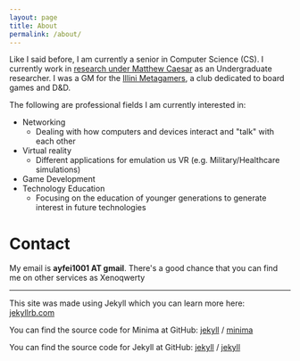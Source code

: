 ```yaml
---
layout: page
title: About
permalink: /about/
---
```


Like I said before, I am currently a senior in Computer Science (CS). I currently work in [research under Matthew Caesar](/research/) as an Undergraduate researcher. I was a GM for the [Illini Metagamers](https://illini-rp.net/), a club dedicated to board games and D&D.

The following are professional fields I am currently interested in:
- Networking
  - Dealing with how computers and devices interact and "talk" with each other
- Virtual reality
  - Different applications for emulation us VR (e.g. Military/Healthcare simulations)
- Game Development
- Technology Education
  - Focusing on the education of younger generations to generate interest in future technologies


# Contact
My email is **ayfei1001 AT gmail**. There's a good chance that you can find me on other services as Xenoqwerty

--------------------------------------------------------------------------------
This site was made using Jekyll which you can learn more here: [jekyllrb.com](https://jekyllrb.com/)

You can find the source code for Minima at GitHub:
[jekyll][jekyll-organization] /
[minima](https://github.com/jekyll/minima)

You can find the source code for Jekyll at GitHub:
[jekyll][jekyll-organization] /
[jekyll](https://github.com/jekyll/jekyll)


[jekyll-organization]: https://github.com/jekyll
